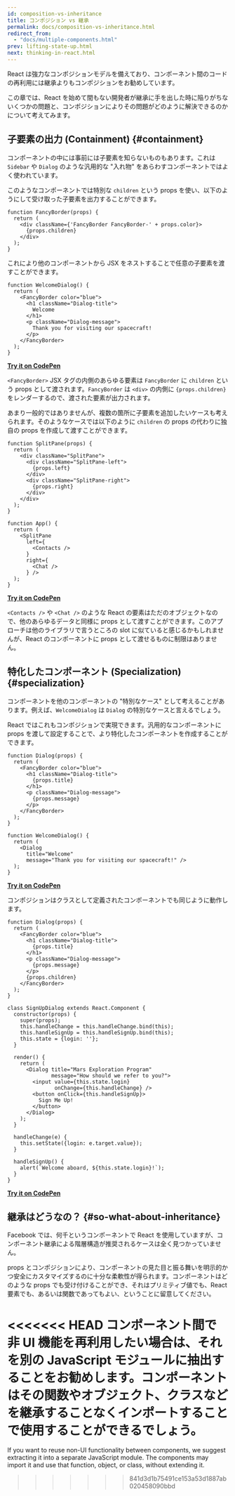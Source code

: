 ```yaml
---
id: composition-vs-inheritance
title: コンポジション vs 継承
permalink: docs/composition-vs-inheritance.html
redirect_from:
  - "docs/multiple-components.html"
prev: lifting-state-up.html
next: thinking-in-react.html
---
```


React は強力なコンポジションモデルを備えており、コンポーネント間のコードの再利用には継承よりもコンポジションをお勧めしています。

この章では、React を始めて間もない開発者が継承に手を出した時に陥りがちないくつかの問題と、コンポジションによりその問題がどのように解決できるのかについて考えてみます。

## 子要素の出力 (Containment) {#containment}

コンポーネントの中には事前には子要素を知らないものもあります。これは `Sidebar` や `Dialog` のような汎用的な "入れ物" をあらわすコンポーネントではよく使われています。

このようなコンポーネントでは特別な `children` という props を使い、以下のようにして受け取った子要素を出力することができます。

```js{4}
function FancyBorder(props) {
  return (
    <div className={'FancyBorder FancyBorder-' + props.color}>
      {props.children}
    </div>
  );
}
```

これにより他のコンポーネントから JSX をネストすることで任意の子要素を渡すことができます。

```js{4-9}
function WelcomeDialog() {
  return (
    <FancyBorder color="blue">
      <h1 className="Dialog-title">
        Welcome
      </h1>
      <p className="Dialog-message">
        Thank you for visiting our spacecraft!
      </p>
    </FancyBorder>
  );
}
```

**[Try it on CodePen](https://codepen.io/gaearon/pen/ozqNOV?editors=0010)**

`<FancyBorder>` JSX タグの内側のあらゆる要素は `FancyBorder` に `children` という props として渡されます。`FancyBorder` は `<div>` の内側に `{props.children}` をレンダーするので、渡された要素が出力されます。

あまり一般的ではありませんが、複数の箇所に子要素を追加したいケースも考えられます。そのようなケースでは以下のように `children` の props の代わりに独自の props を作成して渡すことができます。

```js{5,8,18,21}
function SplitPane(props) {
  return (
    <div className="SplitPane">
      <div className="SplitPane-left">
        {props.left}
      </div>
      <div className="SplitPane-right">
        {props.right}
      </div>
    </div>
  );
}

function App() {
  return (
    <SplitPane
      left={
        <Contacts />
      }
      right={
        <Chat />
      } />
  );
}
```

[**Try it on CodePen**](https://codepen.io/gaearon/pen/gwZOJp?editors=0010)

`<Contacts />` や `<Chat />` のような React の要素はただのオブジェクトなので、他のあらゆるデータと同様に props として渡すことができます。このアプローチは他のライブラリで言うところの slot に似ていると感じるかもしれませんが、React のコンポーネントに props として渡せるものに制限はありません。

## 特化したコンポーネント (Specialization) {#specialization}

コンポーネントを他のコンポーネントの "特別なケース" として考えることがあります。例えば、`WelcomeDialog` は `Dialog` の特別なケースと言えるでしょう。

React ではこれもコンポジションで実現できます。汎用的なコンポーネントに props を渡して設定することで、より特化したコンポーネントを作成することができます。

```js{5,8,16-18}
function Dialog(props) {
  return (
    <FancyBorder color="blue">
      <h1 className="Dialog-title">
        {props.title}
      </h1>
      <p className="Dialog-message">
        {props.message}
      </p>
    </FancyBorder>
  );
}

function WelcomeDialog() {
  return (
    <Dialog
      title="Welcome"
      message="Thank you for visiting our spacecraft!" />
  );
}
```

[**Try it on CodePen**](https://codepen.io/gaearon/pen/kkEaOZ?editors=0010)

コンポジションはクラスとして定義されたコンポーネントでも同じように動作します。

```js{10,27-31}
function Dialog(props) {
  return (
    <FancyBorder color="blue">
      <h1 className="Dialog-title">
        {props.title}
      </h1>
      <p className="Dialog-message">
        {props.message}
      </p>
      {props.children}
    </FancyBorder>
  );
}

class SignUpDialog extends React.Component {
  constructor(props) {
    super(props);
    this.handleChange = this.handleChange.bind(this);
    this.handleSignUp = this.handleSignUp.bind(this);
    this.state = {login: ''};
  }

  render() {
    return (
      <Dialog title="Mars Exploration Program"
              message="How should we refer to you?">
        <input value={this.state.login}
               onChange={this.handleChange} />
        <button onClick={this.handleSignUp}>
          Sign Me Up!
        </button>
      </Dialog>
    );
  }

  handleChange(e) {
    this.setState({login: e.target.value});
  }

  handleSignUp() {
    alert(`Welcome aboard, ${this.state.login}!`);
  }
}
```

[**Try it on CodePen**](https://codepen.io/gaearon/pen/gwZbYa?editors=0010)

## 継承はどうなの？ {#so-what-about-inheritance}

Facebook では、何千というコンポーネントで React を使用していますが、コンポーネント継承による階層構造が推奨されるケースは全く見つかっていません。

props とコンポジションにより、コンポーネントの見た目と振る舞いを明示的かつ安全にカスタマイズするのに十分な柔軟性が得られます。コンポーネントはどのような props でも受け付けることができ、それはプリミティブ値でも、React 要素でも、あるいは関数であってもよい、ということに留意してください。

<<<<<<< HEAD
コンポーネント間で非 UI 機能を再利用したい場合は、それを別の JavaScript モジュールに抽出することをお勧めします。コンポーネントはその関数やオブジェクト、クラスなどを継承することなくインポートすることで使用することができるでしょう。
=======
If you want to reuse non-UI functionality between components, we suggest extracting it into a separate JavaScript module. The components may import it and use that function, object, or class, without extending it.
>>>>>>> 841d3d1b75491ce153a53d1887ab020458090bbd

